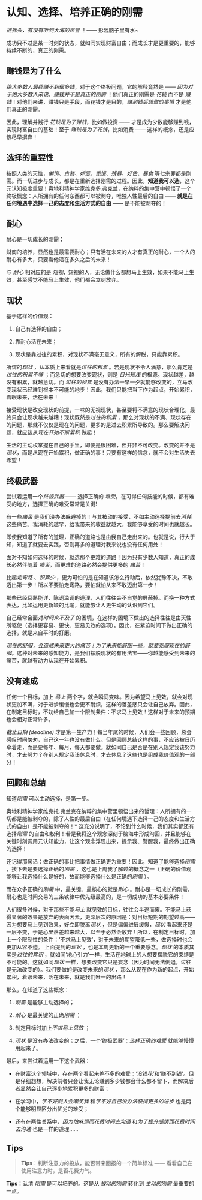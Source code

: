 # 认知、选择、培养正确的刚需
*摇摇头，有没有听到大海的声音* ！—— 形容脑子里有水~

成功只不过是某一时刻的状态，就如同实现财富自由；而成长才是更重要的，能够持续不断的，真正的刚需。 

## 赚钱是为了什么
*绝大多数人最终赚不到很多钱*，对于这个终极问题，它的解释竟然是 —— *因为对于绝大多数人来说，赚钱并不是真正的刚需* ！他们真正的刚需是 *花钱* 而不是 *赚钱*！对他们来讲，赚钱只是手段，而花钱才是目的，*赚到钱后想做的事情* 才是他们真正的刚需。

因此，理解并践行 *花钱是为了赚钱*，比如做投资 —— 才是成为少数能够赚到钱，实现财富自由的基础！至于 *赚钱是为了花钱*，比如消费 —— 这样的概念，还是应该尽早摒弃！

## 选择的重要性
按照人类的天性，*懒惰、贪婪、妒忌、傲慢、残暴、好色、暴食* 等七宗罪都是刚需。而一切进步与成长，都是在重新选择刚需的过程。因此，**知道我可以选**，这个元认知极度重要！奥地利精神学家维克多.弗克兰，在纳粹的集中营中顿悟了一个终极概念：人所拥有的任何东西都可以被剥夺，唯独人性最后的自由 —— **就是在任何境遇中选择一己的态度和生活方式的自由** —— 是不能被剥夺的！

## 耐心
耐心是一切成长的刚需；

财商的培养，显然也是最需要耐心；只有活在未来的人才有真正的耐心，一个人的耐心有多大，只要看他活在多久之后的未来！

与 *耐心* 相对应的是 *短视*，短视的人，无论做什么都想马上生效，如果不能马上生效，甚至感觉不能马上生效，他们都会立刻放弃。

## 现状
基于这样的价值观：
1. 自己有选择的自由；

2. 靠耐心活在未来；

3. 现状是靠过往的累积，对现状不满毫无意义，所有的解脱，只能靠累积。

所谓的*现状* ，从本质上来看就是*过往的积累* 。若是现状不令人满意，那么肯定是*过往的积累不够* ；而急切的想要改变现状，则是 *目光短浅* 的根源。现状越差，越没有积累，就越急切。而 *过往的积累* 是没有办法一早一夕就能够改变的，立马改变现状已经难到根本不可能的地步！因此，我们只能把当下作为起点，开始累积，着眼未来，活在未来！

接受现状是改变现状的前提，一味的无视现状，甚至要将不满意的现状合理化，最终只会让现状越来越糟！现状既然是*过往的积累* ，那么对现状的不满、现状存在的问题，那就不仅仅是现在的问题，更多的是过去积累所导致的。那么要解决问题，就应该从*现在开始不断累积* 做起！

生活的主动权掌握在自己的手里，即便是很困难，但并非不可改变。改变的并不是 *现状*，而是从现在开始累积，做正确的事！只要有这样的信念，就不会对生活失去希望！

## 终极武器
尝试着运用一个*终极武器* —— 选择正确的 *难受*。在习得任何技能的时候，都有难受的地方，选择正确的难受常常是关键!

有一些*痛苦* 是我们没办法躲避掉的！与其被动的接受，不如主动选择提前去*消耗* 这些痛苦。我消耗的越早，给我带来的收益就越大，我能够享受的时间也就越长。

即使我知道了所有的道理，正确的道路也是由我自己走出来的。也就是说，行大于知，知道了就要去实践，否则再多的道理对我来说也没有任何用处！

面对不知如何选择的时候，就选那个更难的道路！因为只有少数人知道，真正的成长必然伴随着 *痛苦*，而更难的道路必然会提供更多的 *痛苦*！

比起*走弯路* 、*积累少* ，更为可怕的是在知道该怎么行动后，依然犹豫不决，不敢迈出第一步！所以不要怕走弯路，要怕就怕从来不敢迈出第一步！

那些已经耳熟能详、陈词滥调的道理，人们往往会不自觉的屏蔽掉。而换一种方式表达，比如运用更新颖的比喻，就能够让人更生动的认识到它们。

自己经常会面对*时间来不及了* 的困境，在这样的困境下做出的选择往往是由天性所驱使（选择更容易、更快、更易见效的选项）。因此，在紧迫时间下做出正确的选择，就是来自平时的打磨。

*现在的舒服，会造成未来更大的痛苦！为了未来能舒服一些，就要克服现在的舒服*。这种对未来的感知能力，是我们摆脱现状的有用法宝——你越能感受到未来的痛苦，就越有动力从现在开始累积。

## 没有速成
任何一个目标，加上 *马上* 两个字，就会瞬间变味。因为希望马上见效，就会对现状更加不满，对于进步缓慢也会更不耐烦，这样的落差感只会让自己放弃。因此，在制定目标时，不妨给自己加一个限制条件：不求马上见效！这样对于未来的预期也会相对正常许多。

*截止日期  (deadline)* 才是第一生产力！每当年尾的时候，人们会一些回顾，总会感叹时间匆匆，自己这一年也没有做什么。但是回顾总结这样的事，不应该被日历牵着走，而是要每年、每月、每天都要做。就如同自己是否是在别人规定我该努力时，才去努力？在别人规定我该休息时，才去休息？这些也是组成我价值观的一部分！

## 回顾和总结
知道*刚需* 可以主动选择，是第一步。

奥地利精神学家维克托.弗兰克在纳粹的集中营里顿悟出来的哲理：人所拥有的一切都是能被剥夺的，除了人性的最后自由（在任何境遇下选择一己的态度和生活方式的自由）是不能被剥夺的！* 这充分说明了，不论到什么时候，我们其实都还有选择*刚需* 的自由和权利！若是我将这个观念深刻于脑海中形成沟回，并且能够在关键时刻调用元认知能力，让这个观念浮现出来，提示我、警醒我，最终做出正确的选择！

还记得那句话：做正确的事比把事情做正确更为重要！因此，知道了能够选择*刚需* ，接下去是要选择正确的*刚需* ，这也是上周我了解过的概念之一（正确的价值观能够让我选择什么是好的，故而能够选择什么是正确的*刚需* ）。

而在众多正确的*刚需* 中，最关键、最核心的就是*耐心* 。耐心是一切成长的刚需，耐心也是时间交易的三条铁律中优先级最高的，是一切成功的基本必要条件！

人们很多时候，对于那些不能*马上* 就见效的目标，往往会半途而废。不能马上获得显著的效果是放弃的表面因素，更深层次的原因是：对目标短期的期望过高——因为想要马上见到效果，好立即脱离*现状* ，但是偏偏进展缓慢，*现状* 看起来还是一层不变，于是心里落差越来越大，以至于必然会放弃！所以，在制定目标时，加上一个限制性的条件：‘不求马上见效’，对于未来的期望降低一些，做选择时也会更加从容不迫。
上面提到的*现状* ，也是本周更新的一个重要感念。*现状* 的本质其实是*过往的累积* ，就如同‘地心引力’一样，生活在地球上的人想要摆脱它的束缚是不可能的。这就如同*现状* 一样，想要改变它只是妄念（因为时间无法倒退，过往是无法改变的）。我们要做的是改变未来的*现状* ，那么从现在作为新的起点，开始累积，着眼未来，活在未来，就是我们唯一的出路！

那么，在知道了这些概念：
1. *刚需* 是能够主动选择的；

2. *耐心* 是最关键的正确*刚需* ；

3. 制定目标时加上*不求马上见效* ；

4. *现状* 是没有办法改变的；之后，一个‘终极武器’：*选择正确的难受* 就能够慢慢用起来了。

最后，来尝试着运用一下这个武器：
- 在财富这个领域中，存在两个看起来差不多的难受：‘没钱花’和‘赚不到钱’。但是仔细想想，解决前者只会让我无论赚到多少钱都会什么都不留下，而解决后者显然会让自己逐步地累积更多的财富；

- 在学习中，*学不好别人会嘲笑我* 和*学不好自己没办法获得更多的进步* 也是两个能够明显区分出优劣的难受；

- 还有在两性关系中，*因为怕麻烦而花费时间去沟通* 和*为了提升感情而花费时间去沟通* 也是一样的道理……

## Tips
> **Tips**：判断注意力的投放，能否带来回报的一个简单标准 —— 看看自己在使用注意力时，是否花费力气。

**Tips**：认清 *刚需* 是可以培养的。这是从 *被动的刚需* 转化到 *主动的刚需* 最重要的一点。

